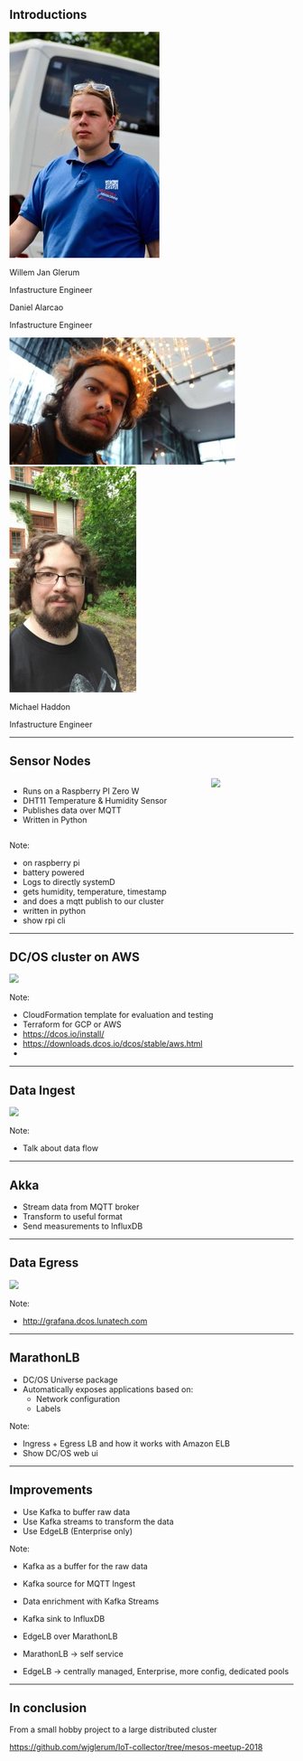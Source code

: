 ## Introductions

<div class='profile'>
    <div class='profile__imgboxbg'>
        <div class='profile__imgbox'>
            <img class='profile__img' src='images/willem.jpg' />
        </div>
    </div>
    <div class='profile__textbox'>
        <p class='profile__title'>Willem Jan Glerum</p>
        <p class='profile__subtitle'>Infastructure Engineer</p>
    </div>
</div>
<div class='profile'>
    <div class='profile__textbox profile__textbox--right'>
        <p class='profile__title'>Daniel Alarcao</p>
        <p class='profile__subtitle'>Infastructure Engineer</p>
    </div>
    <div class='profile__imgboxbg profile__imgboxbg--right'>
        <div class='profile__imgbox'>
            <img class='profile__img' src='images/daniel.jpg' />
        </div>
    </div>
</div>
<div class='profile'>
    <div class='profile__imgboxbg'>
        <div class='profile__imgbox'>
            <img class='profile__img' src='images/michael.jpg' />
        </div>
    </div>
    <div class='profile__textbox'>
        <p class='profile__title'>Michael Haddon</p>
        <p class='profile__subtitle'>Infastructure Engineer</p>
    </div>
</div>

---

## Sensor Nodes

<div style='display:flex; width:90%;'>
    <div style='flex-grow:50;'>
        <ul class='flexul'>
            <li>Runs on a Raspberry PI Zero W</li>
            <li>DHT11 Temperature & Humidity Sensor</li>
            <li>Publishes data over MQTT</li>
            <li>Written in Python</li>
        </ul>
    </div>
    <div style='flex-grow:50;'>
        <img src="/images/raspberry_pi.png"  style="border: 0; box-shadow: none; width:450px;" />
    </div>
</div>

Note:
- on raspberry pi
- battery powered
- Logs to directly systemD
- gets humidity, temperature, timestamp
- and does a mqtt publish to our cluster
- written in python
- show rpi cli

---

## DC/OS cluster on AWS
<img src="/images/aws.png" style="border: 0; box-shadow: none; width: 80%;" />

Note:
- CloudFormation template for evaluation and testing
- Terraform for GCP or AWS
- https://dcos.io/install/
- https://downloads.dcos.io/dcos/stable/aws.html
-

---

## Data Ingest

<img src="/images/ingest.png" style="border: 0; box-shadow: none; width: 450px;" />

Note:
- Talk about data flow

---

## Akka

- Stream data from MQTT broker
- Transform to useful format
- Send measurements to InfluxDB

---

## Data Egress

<img src="/images/egress.png" style="border: 0; box-shadow: none; width: 450px;" />

Note:
- http://grafana.dcos.lunatech.com

---

## MarathonLB

- DC/OS Universe package
- Automatically exposes applications based on:
  - Network configuration
  - Labels

Note:
- Ingress + Egress LB and how it works with Amazon ELB
- Show DC/OS web ui

---

## Improvements

- Use Kafka to buffer raw data
- Use Kafka streams to transform the data
- Use EdgeLB (Enterprise only)

Note:
- Kafka as a buffer for the raw data
- Kafka source for MQTT Ingest
- Data enrichment with Kafka Streams
- Kafka sink to InfluxDB

- EdgeLB over MarathonLB
- MarathonLB -> self service
- EdgeLB -> centrally managed, Enterprise, more config, dedicated pools

---

## In conclusion

From a small hobby project to a large distributed cluster

https://github.com/wjglerum/IoT-collector/tree/mesos-meetup-2018
